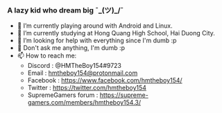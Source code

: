 ### A lazy kid who dream big ¯\_(ツ)_/¯
- 🔭 I’m currently playing around with Android and Linux.
- 🌱 I’m currently studying at Hong Quang High School, Hai Duong City.
- 🤔 I’m looking for help with everything since I'm dumb :p
- 💬 Don't ask me anything, I'm dumb :p
- 📫 How to reach me: 
  + Discord : @HMTheBoy154#9723
  + Email : hmtheboy154@protonmail.com
  + Facebook : https://www.facebook.com/hmtheboy154/
  + Twitter : https://twitter.com/hmtheboy154
  + SupremeGamers forum : https://supreme-gamers.com/members/hmtheboy154.3/

<!--
**hmtheboy154/hmtheboy154** is a ✨ _special_ ✨ repository because its `README.md` (this file) appears on your GitHub profile.

Here are some ideas to get you started:

- 🔭 I’m currently working on ...
- 🌱 I’m currently learning ...
- 👯 I’m looking to collaborate on ...
- 🤔 I’m looking for help with ...
- 💬 Ask me about ...
- 📫 How to reach me: ...
- 😄 Pronouns: ...
- ⚡ Fun fact: ...
-->
